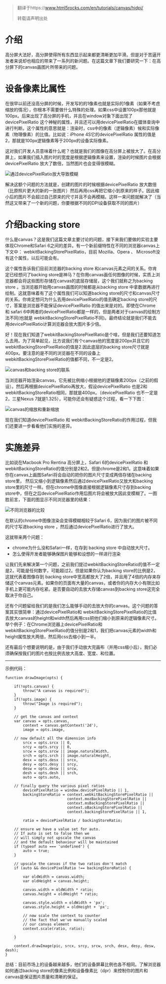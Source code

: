 
> 翻译于https://www.html5rocks.com/en/tutorials/canvas/hidpi/
>
> 转载请声明出处

# 介绍

高分屏大法好，高分屏使得所有东西显示起来都更清晰更加平滑。但是对于苦逼开发者来说却也相应的带来了一系列的新问题。在这篇文章下我们要研究一下：在高分屏下的canvas画图片所带来的问题。

# 设备像素比属性

在很早以前还没高分屏的时候，开发写的的1像素也就是实际的1像素（如果不考虑缩放的情况），你根本不需要做什么特殊的处理。如果css中设置100px那他就是100px。后来出现了高分屏的手机，并且在window对象下面出现了devicePixelRatio 这个神秘的属性，并且还可以用devicePixelRatio在媒体查询中进行判断。这个属性的意思就是：渲染时，css中的像素（逻辑像素）候和实际像素（物理像素）的比值。比如说：iPhone 4S它的devicePixelRatio 属性的值是2，那就是100px逻辑像素等于200px的设备实际像素。

这对我们开发人员意味着什么呢？也就是我们的图像在高分屏上被放大了。在高分屏上，如果我们插入图片时的宽度是根据逻辑像素来设置，渲染的时候图片会根据devicePixelRatio 放大了数倍，当然图片也会变得很模糊。

![通过devicePixelRatio放大导致模糊](https://github.com/2b2b2b2b/blog/blob/master/pic/20170510/html5rocks-blurry.png?raw=true)

解决这额个问题的方法就是，创建的图片的时候根据devicePixelRatio 放大数倍（比原照片更大的新的一张图片）然后再用css再把它缩小到原来的样子。因此缩小后的图片不会超过自己原来的尺寸并且不会再模糊。这样一来问题就解决了（当然这又带来了一个新的问题，你要根据不同的DPI设备获取不同的图片）

# 介绍backing store

什么是canvas？这是我们这篇文章主要讨论的问题，接下来我们要做的实验主要体现Chrome和Safari 6之间的差异。有一个新前缀特性在不同的浏览器canvas上下文中：
webkitBackingStorePixelRatio，目前 Mozilla、Opera 、 Microsoft没有这个属性，以后可能会有。

这个属性告诉我们目前浏览器的backing store 和canvas元素之间的关系。你肯定已经想问了backing store是神马？在你用canvas画任何图像的时候，实质上浏览器都会将这些图形存储在canvas的底层存储层，这个我们就称之为backing store 。当浏览器开始用canvas画图的时候都是从backing store 中拿数据再进行绘制。这就意味着有了这个属性我们可以知道backing store的尺寸和canvas尺寸的关系。你肯定想问为什么去用devicePixelRatio的值去确定backing store的尺寸，答案是浏览器不能保证devicePixelRatio 的值出来是对的。即使在Chrome 和 safari 6中两者的devicePixelRatio都是一样的，但是两者对于canvas的绘制方法不同(也就是 webkitBackingStorePixelRatio不同)。最终结论就是我们不能去用devicePixelRatio计算浏览器会放大图片多少倍。

好！现在我们知道了webkitBackingStorePixelRatio是个啥，但是我们还要知道怎么去用。为了简单起见，比方说我们有个canvas他的宽度是200px并且它的webkitBackingStorePixelRatio的值是2.因此底层的backing store尺寸就是400px。要注意的是不同的浏览器在不同的设备上webkitBackingStorePixelRatio的值都不同，不一定是2。

![canvas和backing store的联系](https://github.com//2b2b2b2b/blog/blob/master/pic/20170510/canvas-backingstore.png?raw=true)

当浏览器开始渲染canvas，它先被比例缩小根据他的逻辑像素200px（之前的假设）。然后再根据devicePixelRatio再放大，假设devicePixelRatio 也是2和webkitBackingStoreRatio相同，那就是400px。（devicePixelRatio 也不一定是2，三星Nexus 7就是1.325），可能你还会有疑惑这个过程，看一下下图：

![canvas的缩放和重新缩放](/2b2b2b2b/blog/blob/master/pic/20170510/canvas-backingstore-device.png?raw=true)

现在我们知道devicePixelRatio 和 webkitBackingStoreRatio的作用过程，但我们还要进一步看看他们实施的差异。

# 实施差异
比如说在Macbook Pro Rentina 高分屏上，Safari 6的devicePixelRatio 和 webkitBackingStoreRatio的值分别是2和2。但是chrome是2和1。这意味着如果你在canvas上画图Safari将会自动的把你的图片尺寸变成两倍存储在backing store里，
然后又缩小到逻辑像素然后通过devicePixelRatio又放大和backing store里的尺寸一样。但在chrome中图像直接根据逻辑像素尺寸存到backing store中，但在之后devicePixelRatio作用后图片将会被放大因此变模糊了。一图胜前言，下面的图显示不同浏览器里的结果：

![不同浏览器的比较](https://github.com/2b2b2b2b/blog/blob/master/pic/20170510/comparison-chrome.png?raw=true)

在默认的chrome中图像渲染会变得模糊相较于Safari 6，因为我们的图片被不同的尺寸写进backing store ，然后通过devicePixelRatio进行了放大。

这就带来两个问题：
* chrome为什么没和Safari一样，在存到 backing store 中自动放大尺寸。
* 怎么使得开发者能够确保图片能够和设想的一样进行渲染

让我们先来解决第一个问题，之前我们提过webkitBackingStoreRatio的值不一定是2，可能是任何数字，可能超过2。但是如果你认为backing store的比例是2，这就代表着图像存到 backing store中宽高都放大了2倍，并且用了4倍的内存来存储这个canvas元素。如果你的页面有大量的canvas，或者你的内存大小有限比如手机上更可能内存吃紧。是否要自动的去放大存储canvas到backing store这完全取决于你自己。

还有个问题留给我们的是我们怎么能够手动的去放大你的canvas。这个问题的答案其实很简单：通过devicePixelRatio和 webkitBackingStorePixelRatio的比值去放大canvas的height和width然后再用css把他们缩小到原来的逻辑像素尺寸。举个例子：在Chrome浏览器上devicePixelRatio和 webkitBackingStorePixelRatio的值分别是2和1，我们把canvas元素的width和height属性放大两倍，然后用css去缩小到一半。

还有最后个想要说明的是，由于我们手动放大完画布（并用css缩小后），我们必须确保按我们的图片也按比例去放大高度、宽度、和位置。

-----
示例代码：
```
function drawImage(opts) {

    if(!opts.canvas) {
        throw("A canvas is required");
    }
    if(!opts.image) {
        throw("Image is required");
    }

    // get the canvas and context
    var canvas = opts.canvas,
        context = canvas.getContext('2d'),
        image = opts.image,

    // now default all the dimension info
        srcx = opts.srcx || 0,
        srcy = opts.srcy || 0,
        srcw = opts.srcw || image.naturalWidth,
        srch = opts.srch || image.naturalHeight,
        desx = opts.desx || srcx,
        desy = opts.desy || srcy,
        desw = opts.desw || srcw,
        desh = opts.desh || srch,
        auto = opts.auto,

    // finally query the various pixel ratios
        devicePixelRatio = window.devicePixelRatio || 1,
        backingStoreRatio = context.webkitBackingStorePixelRatio ||
                            context.mozBackingStorePixelRatio ||
                            context.msBackingStorePixelRatio ||
                            context.oBackingStorePixelRatio ||
                            context.backingStorePixelRatio || 1,

        ratio = devicePixelRatio / backingStoreRatio;

    // ensure we have a value set for auto.
    // If auto is set to false then we
    // will simply not upscale the canvas
    // and the default behaviour will be maintained
    if (typeof auto === 'undefined') {
        auto = true;
    }

    // upscale the canvas if the two ratios don't match
    if (auto && devicePixelRatio !== backingStoreRatio) {

        var oldWidth = canvas.width;
        var oldHeight = canvas.height;

        canvas.width = oldWidth * ratio;
        canvas.height = oldHeight * ratio;

        canvas.style.width = oldWidth + 'px';
        canvas.style.height = oldHeight + 'px';

        // now scale the context to counter
        // the fact that we've manually scaled
        // our canvas element
        context.scale(ratio, ratio);

    }

    context.drawImage(pic, srcx, srcy, srcw, srch, desx, desy, desw, desh);
}
```

总结：目前市场上的设备越来越多，他们的设备屏幕比例也各不相同。了解浏览器如何通过backing store的像素比例和设备像素比（dpr）来控制你的图片和canvas是保证图片质量和清晰的保证。
